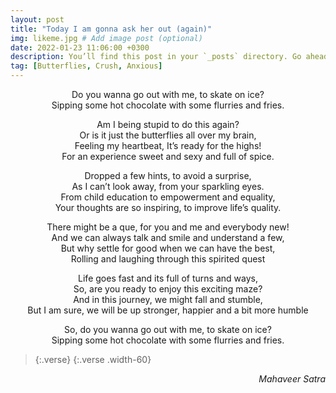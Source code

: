 ```yaml
---
layout: post
title: "Today I am gonna ask her out (again)"
img: likeme.jpg # Add image post (optional)
date: 2022-01-23 11:06:00 +0300
description: You’ll find this post in your `_posts` directory. Go ahead and edit it and re-build the site to see your changes. # Add post description (optional)
tag: [Butterflies, Crush, Anxious]
---
```

<p align="center">
Do you wanna go out with me, to skate on ice?<br>
Sipping some hot chocolate with some flurries and fries.<br>
</p>

<p align="center">
Am I being stupid to do this again?<br>
Or is it just the butterflies all over my brain,<br>
Feeling my heartbeat, It’s ready for the highs!<br>
For an experience sweet and sexy and full of spice.<br>
</p>

<p align="center">
Dropped a few hints, to avoid a surprise,<br>
As I can’t look away, from your sparkling eyes.<br>
From child education to empowerment and equality,<br>
Your thoughts are so inspiring, to improve life’s quality.<br>
</p>

<p align="center">
There might be a que, for you and me and everybody new!<br>
And we can always talk and smile and understand a few,<br>
But why settle for good when we can have the best,<br>
Rolling and laughing through this spirited quest<br>
</p>

<p align="center">
Life goes fast and its full of turns and ways,<br>
So, are you ready to enjoy this exciting maze? <br>
And in this journey, we might fall and stumble,<br>
But I am sure, we will be up stronger, happier and a bit more humble<br>
</p>


<p align="center">
So, do you wanna go out with me, to skate on ice?<br>
Sipping some hot chocolate with some flurries and fries.<br>
</p>

> {:.verse}
{:.verse .width-60}


<p style="text-align:right">  
<em>Mahaveer Satra</em>
</p>